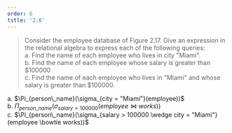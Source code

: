 ```yaml
---
order: 6
title: '2.6'
---
```

> Consider the employee database of Figure 2.17. Give an expression in the relational 
> algebra to express each of the following queries: <br>
>     a. Find the name of each employee who lives in city "Miami". <br> 
>     b. Find the name of each employee whose salary is greater than $100000 <br>
>     c. Find the name of each employee who lives in "Miami" and whose salary is 
>     greater than $100000. <br>

a. $\Pi_{person\_name}(\sigma_{city = "Miami"}(employee))$ <br>
b. $\Pi_{person\_name}(\sigma_{salary > 100000}(employee \bowtie works))$ <br>
c. $\Pi_{person\_name}(\sigma_{salary > 100000 \wedge city = "Miami"}(employee \bowtie works))$ <br>

